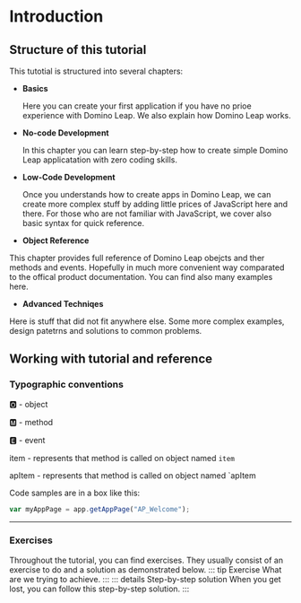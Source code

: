 # Introduction

## Structure of this tutorial

This tutotial is structured into several chapters:

- **Basics**

  Here you can create your first application if you have no prioe experience with Domino Leap. We also explain how
  Domino Leap works.

- **No-code Development**

  In this chapter you can learn step-by-step how to create simple Domino Leap applicatation with zero coding skills.

- **Low-Code Development**

  Once you understands how to create apps in Domino Leap, we can create more complex stuff by adding little prices of
  JavaScript here and there. For those who are not familiar with JavaScript, we cover also basic syntax for quick
  reference.

- **Object Reference**

This chapter provides full reference of Domino Leap obejcts and ther methods and events. Hopefully in much more
convenient way comparated to the offical product documentation. You can find also many examples here.

- **Advanced Techniqes**

Here is stuff that did not fit anywhere else. Some more complex examples, design patetrns and solutions to common
problems.

## Working with tutorial and reference

### Typographic conventions

&#127358; - object

&#127356; - method

&#127348; - event

<Badge type="tip">item</Badge> - represents that method is called on object named `item`<br>

<Badge type="warning">apItem</Badge> - represents that method is called on object named `apItem

Code samples are in a box like this:

```javascript
var myAppPage = app.getAppPage("AP_Welcome");
```

---
### Exercises
Throughout the tutorial, you can find exercises. They usually consist of an exercise to do and a solution as demonstrated below.
::: tip Exercise
What are we trying to achieve.
:::
::: details Step-by-step solution
When you get lost, you can follow this step-by-step solution.
:::

